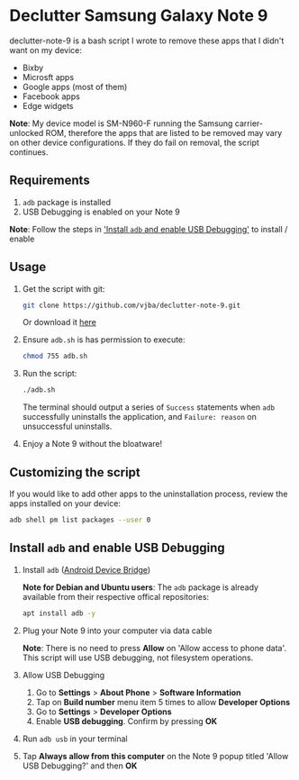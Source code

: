 # Declutter Samsung Galaxy Note 9

declutter-note-9 is a bash script I wrote to remove these apps that I didn't want on my device:

* Bixby
* Microsft apps
* Google apps (most of them)
* Facebook apps
* Edge widgets

**Note**: My device model is SM-N960-F running the Samsung carrier-unlocked ROM, therefore the apps that are listed to be removed may vary on other device configurations. If they do fail on removal, the script continues.

## Requirements

1. `adb` package is installed
2. USB Debugging  is enabled on your Note 9

**Note**: Follow the steps in ['Install `adb` and enable USB Debugging'](#install-adb-and-enable-usb-debugging) to install / enable

## Usage

1. Get the script with git:

    ```bash
    git clone https://github.com/vjba/declutter-note-9.git
    ```

    Or download it [here](https://github.com/vjba/declutter-note-9/blob/master/adb.sh)

2. Ensure `adb.sh` is has permission to execute:

   ```bash
   chmod 755 adb.sh
   ```

3. Run the script:

   ```bash
   ./adb.sh
   ```

   The terminal should output a series of `Success` statements when `adb` successfully uninstalls the application, and `Failure: reason` on unsuccessful uninstalls.
4. Enjoy a Note 9 without the bloatware!

## Customizing the script

If you would like to add other apps to the uninstallation process, review the apps installed on your device:

```bash
adb shell pm list packages --user 0
```

## Install `adb` and enable USB Debugging

1. Install `adb` ([Android Device Bridge](https://developer.android.com/studio/command-line/adb))

   **Note for Debian and Ubuntu users**: The `adb` package is already available from their respective offical repositories:

    ```bash
    apt install adb -y
    ```

2. Plug your Note 9 into your computer via data cable

   **Note**: There is no need to press **Allow** on 'Allow access to phone data'. This script will use USB debugging, not filesystem operations.
3. Allow USB Debugging
   1. Go to **Settings** > **About Phone** > **Software Information**
   2. Tap on **Build number** menu item 5 times to allow **Developer Options**
   3. Go to **Settings** > **Developer Options**
   4. Enable **USB debugging**. Confirm by pressing **OK**
4. Run `adb usb` in your terminal
5. Tap **Always allow from this computer** on the Note 9 popup titled 'Allow USB Debugging?' and then **OK**
